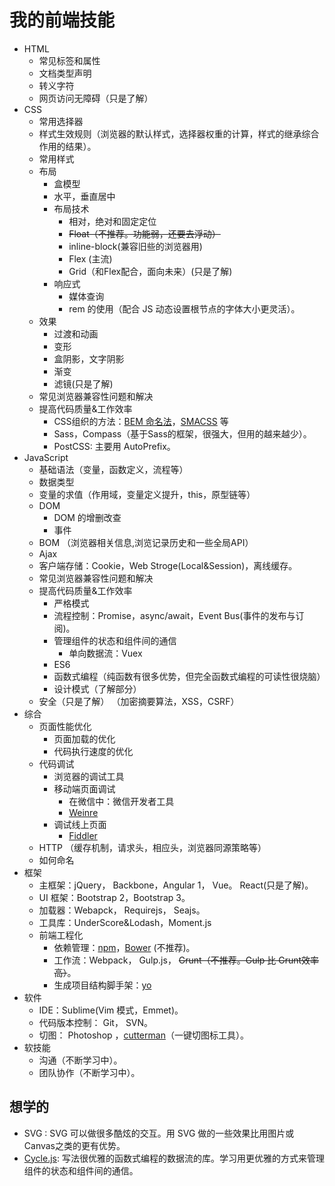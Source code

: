 # 我的前端技能
* HTML
  * 常见标签和属性
  * 文档类型声明
  * 转义字符
  * 网页访问无障碍（只是了解）
* CSS
  * 常用选择器
  * 样式生效规则（浏览器的默认样式，选择器权重的计算，样式的继承综合作用的结果）。
  * 常用样式
  * 布局
    * 盒模型
    * 水平，垂直居中
    * 布局技术
      * 相对，绝对和固定定位
      * ~~Float（不推荐。功能弱，还要去浮动）~~
      * inline-block(兼容旧些的浏览器用)
      * Flex (主流)
      * Grid（和Flex配合，面向未来）(只是了解)
    * 响应式
      * 媒体查询
      * rem 的使用（配合 JS 动态设置根节点的字体大小更灵活）。
  * 效果
    * 过渡和动画
    * 变形
    * 盒阴影，文字阴影
    * 渐变
    * 滤镜(只是了解)
  * 常见浏览器兼容性问题和解决
  * 提高代码质量&工作效率
    * CSS组织的方法：[BEM 命名法](http://getbem.com/)，[SMACSS](https://smacss.com/) 等
    * Sass，Compass（基于Sass的框架，很强大，但用的越来越少）。
    * PostCSS: 主要用 AutoPrefix。
* JavaScript
  * 基础语法（变量，函数定义，流程等）
  * 数据类型
  * 变量的求值（作用域，变量定义提升，this，原型链等）
  * DOM
    * DOM 的增删改查
    * 事件
  * BOM （浏览器相关信息,浏览记录历史和一些全局API）
  * Ajax
  * 客户端存储：Cookie，Web Stroge(Local&Session)，离线缓存。
  * 常见浏览器兼容性问题和解决
  * 提高代码质量&工作效率
    * 严格模式
    * 流程控制：Promise，async/await，Event Bus(事件的发布与订阅)。
    * 管理组件的状态和组件间的通信
      * 单向数据流：Vuex
    * ES6
    * 函数式编程（纯函数有很多优势，但完全函数式编程的可读性很烧脑）
    * 设计模式（了解部分）
  * 安全（只是了解） （加密摘要算法，XSS，CSRF）
* 综合
  * 页面性能优化
    * 页面加载的优化
    * 代码执行速度的优化
  * 代码调试
    * 浏览器的调试工具
    * 移动端页面调试
      * 在微信中：微信开发者工具
      * [Weinre](https://people.apache.org/~pmuellr/weinre/docs/latest/)
    * 调试线上页面
      * [Fiddler](http://www.telerik.com/fiddler)
  * HTTP （缓存机制，请求头，相应头，浏览器同源策略等）
  * 如何命名
* 框架
  * 主框架：jQuery， Backbone，Angular 1， Vue。 React(只是了解)。
  * UI 框架：Bootstrap 2，Bootstrap 3。
  * 加载器：Webapck， Requirejs， Seajs。
  * 工具库：UnderScore&Lodash，Moment.js
  * 前端工程化
    * 依赖管理：[npm](https://www.npmjs.com/)，[Bower](https://bower.io/) (不推荐)。
    * 工作流：Webpack， Gulp.js， ~~Grunt（不推荐。Gulp 比 Grunt效率高）~~。
    * 生成项目结构脚手架：[yo](https://github.com/yeoman/yo)
* 软件
  * IDE：Sublime(Vim 模式，Emmet)。
  * 代码版本控制： Git， SVN。
  * 切图： Photoshop ，[cutterman](http://www.cutterman.cn/cutterman/feature)（一键切图标工具）。
* 软技能
  * 沟通（不断学习中）。
  * 团队协作（不断学习中）。

## 想学的
* SVG : SVG 可以做很多酷炫的交互。用 SVG 做的一些效果比用图片或 Canvas之类的更有优势。
* [Cycle.js](https://cycle.js.org/): 写法很优雅的函数式编程的数据流的库。学习用更优雅的方式来管理组件的状态和组件间的通信。

